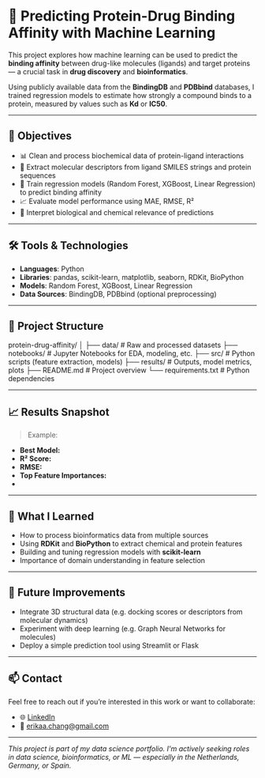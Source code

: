 # 🔬 Predicting Protein-Drug Binding Affinity with Machine Learning

This project explores how machine learning can be used to predict the **binding affinity** between drug-like molecules (ligands) and target proteins — a crucial task in **drug discovery** and **bioinformatics**.

Using publicly available data from the **BindingDB** and **PDBbind** databases, I trained regression models to estimate how strongly a compound binds to a protein, measured by values such as **Kd** or **IC50**.

---

## 🎯 Objectives

- 📊 Clean and process biochemical data of protein-ligand interactions
- 🧪 Extract molecular descriptors from ligand SMILES strings and protein sequences
- 🤖 Train regression models (Random Forest, XGBoost, Linear Regression) to predict binding affinity
- 📈 Evaluate model performance using MAE, RMSE, R²
- 🧬 Interpret biological and chemical relevance of predictions

---

## 🛠️ Tools & Technologies

- **Languages**: Python  
- **Libraries**: pandas, scikit-learn, matplotlib, seaborn, RDKit, BioPython  
- **Models**: Random Forest, XGBoost, Linear Regression  
- **Data Sources**: BindingDB, PDBbind (optional preprocessing)

---

## 📂 Project Structure
protein-drug-affinity/
│
├── data/            # Raw and processed datasets
├── notebooks/       # Jupyter Notebooks for EDA, modeling, etc.
├── src/             # Python scripts (feature extraction, models)
├── results/         # Outputs, model metrics, plots
├── README.md        # Project overview
└── requirements.txt # Python dependencies

---

## 📈 Results Snapshot

> Example:
- **Best Model:**  
- **R² Score:**   
- **RMSE:**   
- **Top Feature Importances:**
- 
---

## 🧠 What I Learned

- How to process bioinformatics data from multiple sources
- Using **RDKit** and **BioPython** to extract chemical and protein features
- Building and tuning regression models with **scikit-learn**
- Importance of domain understanding in feature selection

---

## 🚀 Future Improvements

- Integrate 3D structural data (e.g. docking scores or descriptors from molecular dynamics)
- Experiment with deep learning (e.g. Graph Neural Networks for molecules)
- Deploy a simple prediction tool using Streamlit or Flask

---

## 📫 Contact

Feel free to reach out if you’re interested in this work or want to collaborate:

- 🌐 [LinkedIn](https://www.linkedin.com/in/ecdazevedo)  
- 📧 erikaa.chang@gmail.com

---

_This project is part of my data science portfolio. I'm actively seeking roles in data science, bioinformatics, or ML — especially in the Netherlands, Germany, or Spain._


